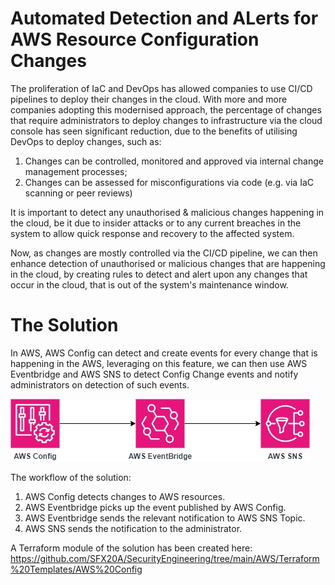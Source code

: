 # Automated Detection and ALerts for AWS Resource Configuration Changes

The proliferation of IaC and DevOps has allowed companies to use CI/CD pipelines to deploy their changes in the cloud. With more and more companies adopting this modernised approach, the percentage of changes that require administrators to deploy changes to infrastructure via the cloud console has seen significant reduction, due to the benefits of utilising DevOps to deploy changes, such as:
1. Changes can be controlled, monitored and approved via internal change management processes;
2. Changes can be assessed for misconfigurations via code (e.g. via IaC scanning or peer reviews)

It is important to detect any unauthorised & malicious changes happening in the cloud, be it due to insider attacks or to any current breaches in the system to allow quick response and recovery to the affected system.

Now, as changes are mostly controlled via the CI/CD pipeline, we can then enhance detection of unauthorised or malicious changes that are happening in the cloud, by creating rules to detect and alert upon any changes that occur in the cloud, that is out of the system's maintenance window.

# The Solution

In AWS, AWS Config can detect and create events for every change that is happening in the AWS, leveraging on this feature, we can then use AWS Eventbridge and AWS SNS to detect Config Change events and notify administrators on detection of such events.

<img src="https://github.com/SFX20A/SecurityEngineering/blob/main/Mini%20Projects/Automated%20Detection%20and%20Alerts%20for%20AWS%20Resource%20Configuration%20Change/Architecture/AWS%20Configuration%20Change%20Detection.jpg?raw=true" />

The workflow of the solution:
1. AWS Config detects changes to AWS resources.
2. AWS Eventbridge picks up the event published by AWS Config.
3. AWS Eventbridge sends the relevant notification to AWS SNS Topic.
4. AWS SNS sends the notification to the administrator.


A Terraform module of the solution has been created here: https://github.com/SFX20A/SecurityEngineering/tree/main/AWS/Terraform%20Templates/AWS%20Config